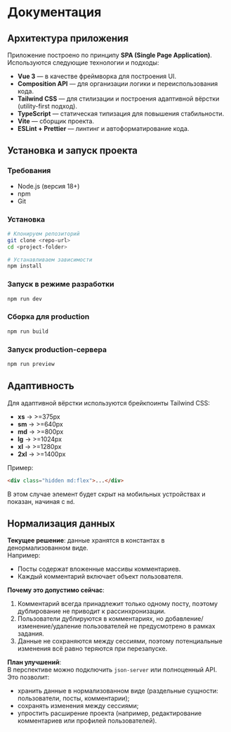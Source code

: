 # Документация

## Архитектура приложения

Приложение построено по принципу **SPA (Single Page Application)**.  
Используются следующие технологии и подходы:

- **Vue 3** — в качестве фреймворка для построения UI.  
- **Composition API** — для организации логики и переиспользования кода.  
- **Tailwind CSS** — для стилизации и построения адаптивной вёрстки (utility-first подход).   
- **TypeScript** — статическая типизация для повышения стабильности.  
- **Vite** — сборщик проекта.  
- **ESLint + Prettier** — линтинг и автоформатирование кода.  


## Установка и запуск проекта

### Требования

- Node.js (версия 18+)
- npm
- Git

### Установка

```bash
# Клонируем репозиторий
git clone <repo-url>
cd <project-folder>

# Устанавливаем зависимости
npm install
```

### Запуск в режиме разработки

```bash
npm run dev
```

### Сборка для production

```bash
npm run build
```

### Запуск production-сервера

```bash
npm run preview
```

## Адаптивность

Для адаптивной вёрстки используются брейкпоинты Tailwind CSS:

- **xs** -> >=375px
- **sm** -> >=640px  
- **md** -> >=800px  
- **lg** -> >=1024px  
- **xl** -> >=1280px  
- **2xl** -> >=1400px  

Пример:

```html
<div class="hidden md:flex">...</div>
```

В этом случае элемент будет скрыт на мобильных устройствах и показан, начиная с `md`.


## Нормализация данных

**Текущее решение**: данные хранятся в константах в денормализованном виде.  
Например:
- Посты содержат вложенные массивы комментариев.  
- Каждый комментарий включает объект пользователя.  

**Почему это допустимо сейчас**:
1. Комментарий всегда принадлежит только одному посту, поэтому дублирование не приводит к рассинхронизации.  
2. Пользователи дублируются в комментариях, но добавление/изменение/удаление пользователей не предусмотрено в рамках задания.  
3. Данные не сохраняются между сессиями, поэтому потенциальные изменения всё равно теряются при перезапуске.  

**План улучшений**:  
В перспективе можно подключить `json-server` или полноценный API. Это позволит:  
- хранить данные в нормализованном виде (раздельные сущности: пользователи, посты, комментарии);  
- сохранять изменения между сессиями;  
- упростить расширение проекта (например, редактирование комментариев или профилей пользователей).  

